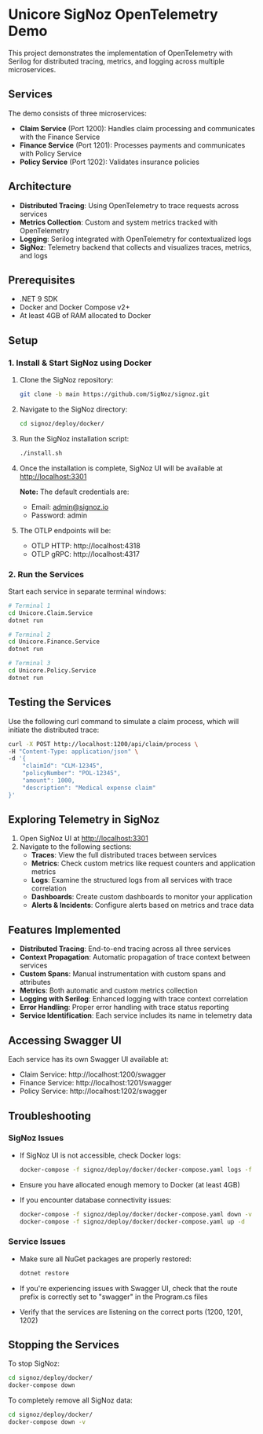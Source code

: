 # Unicore SigNoz OpenTelemetry Demo

This project demonstrates the implementation of OpenTelemetry with Serilog for distributed tracing, metrics, and logging across multiple microservices.

## Services

The demo consists of three microservices:
- **Claim Service** (Port 1200): Handles claim processing and communicates with the Finance Service
- **Finance Service** (Port 1201): Processes payments and communicates with Policy Service
- **Policy Service** (Port 1202): Validates insurance policies

## Architecture

- **Distributed Tracing**: Using OpenTelemetry to trace requests across services
- **Metrics Collection**: Custom and system metrics tracked with OpenTelemetry
- **Logging**: Serilog integrated with OpenTelemetry for contextualized logs
- **SigNoz**: Telemetry backend that collects and visualizes traces, metrics, and logs

## Prerequisites

- .NET 9 SDK
- Docker and Docker Compose v2+
- At least 4GB of RAM allocated to Docker

## Setup

### 1. Install & Start SigNoz using Docker

1. Clone the SigNoz repository:
   ```bash
   git clone -b main https://github.com/SigNoz/signoz.git
   ```

2. Navigate to the SigNoz directory:
   ```bash
   cd signoz/deploy/docker/
   ```

3. Run the SigNoz installation script:
   ```bash
   ./install.sh
   ```

4. Once the installation is complete, SigNoz UI will be available at [http://localhost:3301](http://localhost:3301)

   **Note:** The default credentials are:
   - Email: admin@signoz.io
   - Password: admin

5. The OTLP endpoints will be:
   - OTLP HTTP: http://localhost:4318
   - OTLP gRPC: http://localhost:4317

### 2. Run the Services

Start each service in separate terminal windows:

```bash
# Terminal 1
cd Unicore.Claim.Service
dotnet run

# Terminal 2
cd Unicore.Finance.Service
dotnet run

# Terminal 3 
cd Unicore.Policy.Service
dotnet run
```

## Testing the Services

Use the following curl command to simulate a claim process, which will initiate the distributed trace:

```bash
curl -X POST http://localhost:1200/api/claim/process \
-H "Content-Type: application/json" \
-d '{
    "claimId": "CLM-12345",
    "policyNumber": "POL-12345",
    "amount": 1000,
    "description": "Medical expense claim"
}'
```

## Exploring Telemetry in SigNoz

1. Open SigNoz UI at [http://localhost:3301](http://localhost:3301)
2. Navigate to the following sections:
   - **Traces**: View the full distributed traces between services
   - **Metrics**: Check custom metrics like request counters and application metrics
   - **Logs**: Examine the structured logs from all services with trace correlation
   - **Dashboards**: Create custom dashboards to monitor your application
   - **Alerts & Incidents**: Configure alerts based on metrics and trace data

## Features Implemented

- **Distributed Tracing**: End-to-end tracing across all three services
- **Context Propagation**: Automatic propagation of trace context between services
- **Custom Spans**: Manual instrumentation with custom spans and attributes
- **Metrics**: Both automatic and custom metrics collection
- **Logging with Serilog**: Enhanced logging with trace context correlation
- **Error Handling**: Proper error handling with trace status reporting
- **Service Identification**: Each service includes its name in telemetry data

## Accessing Swagger UI

Each service has its own Swagger UI available at:

- Claim Service: http://localhost:1200/swagger
- Finance Service: http://localhost:1201/swagger  
- Policy Service: http://localhost:1202/swagger

## Troubleshooting

### SigNoz Issues

- If SigNoz UI is not accessible, check Docker logs:
  ```bash
  docker-compose -f signoz/deploy/docker/docker-compose.yaml logs -f
  ```

- Ensure you have allocated enough memory to Docker (at least 4GB)

- If you encounter database connectivity issues:
  ```bash
  docker-compose -f signoz/deploy/docker/docker-compose.yaml down -v
  docker-compose -f signoz/deploy/docker/docker-compose.yaml up -d
  ```

### Service Issues

- Make sure all NuGet packages are properly restored:
  ```bash
  dotnet restore
  ```

- If you're experiencing issues with Swagger UI, check that the route prefix is correctly set to "swagger" in the Program.cs files

- Verify that the services are listening on the correct ports (1200, 1201, 1202)

## Stopping the Services

To stop SigNoz:
```bash
cd signoz/deploy/docker/
docker-compose down
```

To completely remove all SigNoz data:
```bash
cd signoz/deploy/docker/
docker-compose down -v
```
